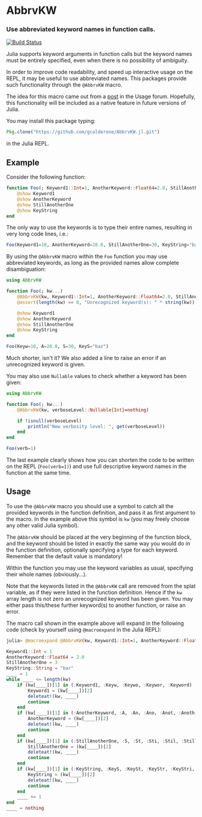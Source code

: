 # AbbrvKW

### Use abbreviated keyword names in function calls.

[![Build Status](https://travis-ci.org/gcalderone/AbbrvKW.jl.svg?branch=master)](https://travis-ci.org/gcalderone/AbbrvKW.jl)


Julia supports keyword arguments in function calls but the keyword names must be entirely specified, even when there is no possibility of ambiguity.

In order to improve code readability, and speed up interactive usage on the REPL, it may be useful to use abbreviated names. This packages provide such functionality through the `@AbbrvKW` macro.

The idea for this macro came out from a [post](https://discourse.julialang.org/t/keyword-name-disambiguation/5459) in the Usage forum.  Hopefully, this functionality will be included as a native feature in future versions of Julia.

You may install this package typing:

``` julia
Pkg.clone("https://github.com/gcalderone/AbbrvKW.jl.git")
```
in the Julia REPL.


## Example
Consider the following function:

``` julia
function Foo(; Keyword1::Int=1, AnotherKeyword::Float64=2.0, StillAnotherOne=3, KeyString::String="bar")
    @show Keyword1
    @show AnotherKeyword
    @show StillAnotherOne
    @show KeyString
end
```

The only way to use the keywords is to type their entire names, resulting in very long code lines, i.e.:

``` julia
Foo(Keyword1=10, AnotherKeyword=20.0, StillAnotherOne=30, KeyString="baz")
```

By using the `@AbbrvKW` macro within the `Foo` function you may use abbreviated keywords, as long as the provided names allow complete disambiguation:
``` julia
using AbbrvKW

function Foo(; kw...)
    @AbbrvKW(kw, Keyword1::Int=1, AnotherKeyword::Float64=2.0, StillAnotherOne=3, KeyString::String="bar")
    @assert(length(kw) == 0, "Unrecognized keyword(s): " * string(kw))

    @show Keyword1
    @show AnotherKeyword
    @show StillAnotherOne
    @show KeyString
end

Foo(Keyw=10, A=20.0, S=30, KeyS="baz")
```
Much shorter, isn't it?
We also added a line to raise an error if an unrecognized keyword is given.

You may also use `Nullable` values to check whether a keyword has been given:
``` julia
using AbbrvKW

function Foo(; kw...)
    @AbbrvKW(kw, verboseLevel::Nullable{Int}=nothing)

    if !isnull(verboseLevel)
        println("New verbosity level: ", get(verboseLevel))
    end
end

Foo(verb=1)
```

The last example clearly shows how you can shorten the code to be written on the REPL (`Foo(verb=1)`) and use full descriptive keyword names in the function at the same time.


## Usage
To use the `@AbbrvKW` macro you should use a symbol to catch all the provided keywords in the function definition, and pass it as first argument to the macro.  In the example above this symbol is `kw` (you may freely choose any other valid Julia symbol).

The `@AbbrvKW` should be placed at the very beginning of the function block, and the keyword should be listed in exactly the same way you would do in the function definition, optionally specifying a type for each keyword.  Remember that the default value is mandatory!

Within the function you may use the keyword variables as usual, specifying their whole names (obviously...).

Note that the keywords listed in the `@AbbrvKW` call are removed from the splat variable, as if they were listed in the function definition.  Hence if the `kw` array length is not zero an unrecognized keyword has been given.  You may either pass this/these further keyword(s) to another function, or raise an error.

The macro call shown in the example above will expand in the following code (check by yourself using `@macroexpand` in the Julia REPL):

``` julia
julia> @macroexpand @AbbrvKW(kw, Keyword1::Int=1, AnotherKeyword::Float64=2.0, StillAnotherOne=3, KeyString::String="bar")

Keyword1::Int = 1
AnotherKeyword::Float64 = 2.0
StillAnotherOne = 3
KeyString::String = "bar"
____ = 1
while ____ <= length(kw)
    if (kw[____])[1] in (:Keyword1, :Keyw, :Keywo, :Keywor, :Keyword)
        Keyword1 = (kw[____])[2]
        deleteat!(kw, ____)
        continue
    end
    if (kw[____])[1] in (:AnotherKeyword, :A, :An, :Ano, :Anot, :Anoth, :Anothe, :Another, :AnotherK, :AnotherKe, :AnotherKey, :AnotherKeyw, :AnotherKeywo, :AnotherKeywor)
        AnotherKeyword = (kw[____])[2]
        deleteat!(kw, ____)
        continue
    end
    if (kw[____])[1] in (:StillAnotherOne, :S, :St, :Sti, :Stil, :Still, :StillA, :StillAn, :StillAno, :StillAnot, :StillAnoth, :StillAnothe, :StillAnother, :StillAnotherO, :StillAnotherOn)
        StillAnotherOne = (kw[____])[2]
        deleteat!(kw, ____)
        continue
    end
    if (kw[____])[1] in (:KeyString, :KeyS, :KeySt, :KeyStr, :KeyStri, :KeyStrin)
        KeyString = (kw[____])[2]
        deleteat!(kw, ____)
        continue
    end
    ____ += 1
end
____ = nothing
```
